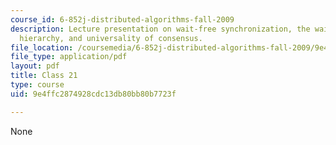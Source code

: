 ```yaml
---
course_id: 6-852j-distributed-algorithms-fall-2009
description: Lecture presentation on wait-free synchronization, the wait-free consensus
  hierarchy, and universality of consensus.
file_location: /coursemedia/6-852j-distributed-algorithms-fall-2009/9e4ffc2874928cdc13db80bb80b7723f_MIT6_852JF09_lec21.pdf
file_type: application/pdf
layout: pdf
title: Class 21
type: course
uid: 9e4ffc2874928cdc13db80bb80b7723f

---
```

None